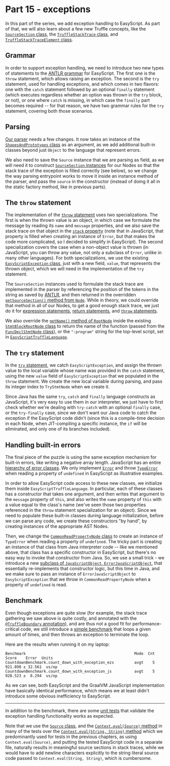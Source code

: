 # Part 15 - exceptions

In this part of the series,
we add exception handling to EasyScript.
As part of that, we will also learn about a few new Truffle concepts,
like the [`SourceSection` class](https://www.graalvm.org/truffle/javadoc/com/oracle/truffle/api/source/SourceSection.html),
the [`TruffleStackTrace` class](https://www.graalvm.org/truffle/javadoc/com/oracle/truffle/api/TruffleStackTrace.html),
and [`TruffleStackTraceElement` class](https://www.graalvm.org/truffle/javadoc/com/oracle/truffle/api/TruffleStackTraceElement.html).

## Grammar

In order to support exception handling,
we need to introduce two new types of statements to the
[ANTLR grammar](src/main/antlr/com/endoflineblog/truffle/part_15/parsing/antlr/EasyScript.g4) for EasyScript.
The first one is the `throw` statement,
which allows raising an exception.
The second is the `try` statement,
used for handling exceptions,
and which comes in two flavors:
one with the `catch` statement followed by an optional `finally` statement
(which executes regardless whether an option was thrown in the `try` block, or not),
or one where `catch` is missing,
in which case the `finally` part becomes required --
for that reason, we have two grammar rules for the `try` statement,
covering both those scenarios.

## Parsing

[Our parser](src/main/java/com/endoflineblog/truffle/part_15/parsing/EasyScriptTruffleParser.java)
needs a few changes.
It now takes an instance of the [`ShapesAndPrototypes` class](src/main/java/com/endoflineblog/truffle/part_15/common/ShapesAndPrototypes.java)
as an argument, as we add additional built-in classes beyond just `Object` to the language that represent errors.

We also need to save the `Source` instance that we are parsing as field,
as we will need it to construct
[`SourceSection` instances](https://www.graalvm.org/truffle/javadoc/com/oracle/truffle/api/source/SourceSection.html)
for our Nodes so that the stack trace of the exception is filled correctly (see below),
so we change the way parsing entrypoint works to move it inside an instance method of the parser,
and pass the `source` in the constructor
(instead of doing it all in the static factory method, like in previous parts).

## The `throw` statement

The implementation of the [`throw` statement](src/main/java/com/endoflineblog/truffle/part_15/nodes/stmts/exceptions/ThrowStmtNode.java)
uses two specializations. The first is when the thrown value is an object,
in which case we formulate the message by reading its `name` and `message` properties,
and we also save the stack trace on that object in the [`stack` property](https://developer.mozilla.org/en-US/docs/Web/JavaScript/Reference/Global_Objects/Error/stack)
(note that in JavaScript, that property is filled when creating an instance of `Error`,
but that makes the code more complicated, so I decided to simplify in EasyScript).
The second specialization covers the case when a non-object value is thrown
(in JavaScript, you can throw any value, not only a subclass of `Error`,
unlike in many other languages).
For both specializations, we use the existing
[`EasyScriptException` class](src/main/java/com/endoflineblog/truffle/part_15/exceptions/EasyScriptException.java),
just with a new field, `value`, that represents the thrown object,
which we will need in the implementation of the `try` statement.

The `SourceSection` instances used to formulate the stack trace are implemented in the parser by referencing
the position of the tokens in the string as saved by [ANTLR](https://www.antlr.org),
and then returned in the overridden [`getSourceSection()` method from `Node`](https://www.graalvm.org/truffle/javadoc/com/oracle/truffle/api/nodes/Node.html#getSourceSection()).
While in theory, we could override that method in all of our Nodes,
to get a good enough stack trace, we just do it for
[expression statements](src/main/java/com/endoflineblog/truffle/part_15/nodes/stmts/ExprStmtNode.java),
[return statements](src/main/java/com/endoflineblog/truffle/part_15/nodes/stmts/controlflow/ReturnStmtNode.java),
and [`throw` statements](src/main/java/com/endoflineblog/truffle/part_15/nodes/stmts/exceptions/ThrowStmtNode.java).

We also override the [`getName()` method of `RootNode`](https://www.graalvm.org/truffle/javadoc/com/oracle/truffle/api/nodes/RootNode.html#getName())
inside the existing [`StmtBlockRootNode` class](src/main/java/com/endoflineblog/truffle/part_15/nodes/root/StmtBlockRootNode.java)
to return the name of the function
(passed from the [`FuncDeclStmtNode` class](src/main/java/com/endoflineblog/truffle/part_15/nodes/stmts/variables/FuncDeclStmtNode.java)),
or the `":program"` string for the top-level script, set in
[`EasyScriptTruffleLanguage`](src/main/java/com/endoflineblog/truffle/part_15/EasyScriptTruffleLanguage.java).

## The `try` statement

In the [`try` statement](src/main/java/com/endoflineblog/truffle/part_15/nodes/stmts/exceptions/TryStmtNode.java),
we catch `EasyScriptException`, and assign the thrown value to the local variable whose name was provided in the `catch` statement,
using the new `value` field of `EasyScriptException` that we populated in the `throw` statement.
We create the new local variable during parsing, and pass its integer index to `TryStmtNode` when we create it.

Since Java has the same `try`, `catch` and `finally` language constructs as JavaScript,
it's very easy to use them in our interpreter,
we just have to first check whether we're dealing with `try-catch` with an optional `finally` case,
or the `try-finally` case, since we don't want our Java code to catch the exception if the EasyScript code didn't
(since this is a compile-time decision in each Node,
when JIT-compiling a specific instance, the `if` will be eliminated,
and only one of its branches included).

## Handling built-in errors

The final piece of the puzzle is using the same exception mechanism for built-in errors,
like writing a negative array length.
JavaScript has an entire [hierarchy of error classes](https://developer.mozilla.org/en-US/docs/Web/JavaScript/Reference/Global_Objects/Error#error_types).
We only implement [`Error`](https://developer.mozilla.org/en-US/docs/Web/JavaScript/Reference/Global_Objects/Error)
and throw [`TypeError`](https://developer.mozilla.org/en-US/docs/Web/JavaScript/Reference/Global_Objects/TypeError)
when reading a property of `undefined` in EasyScript as illustrative examples.

In order to allow EasyScript code access to these new classes,
we initialize them inside `EasyScriptTruffleLanguage`.
In particular, each of these classes has a constructor that takes one argument,
and then writes that argument to the `message` property of `this`,
and also writes the `name` property of `this` with a value equal to the class's name
(we've seen those two properties referenced in the `throw` statement specialization for an object).
Since we need to populate these built-in classes during language initialization,
before we can parse any code, we create these constructors "by hand",
by creating instances of the appropriate AST Nodes.

Then, we change the [`CommonReadPropertyNode` class](src/main/java/com/endoflineblog/truffle/part_15/nodes/exprs/properties/CommonReadPropertyNode.java)
to create an instance of `TypeError` when reading a property of `undefined`.
The tricky part is creating an instance of that class from Java interpreter code --
like we mentioned above, that class has a specific constructor in EasyScript,
but there's no easy way to invoke that constructor from Java.
So, we use a small trick - we introduce a new
[subclass of `JavaScriptObject`, `ErrorJavaScriptObject`](src/main/java/com/endoflineblog/truffle/part_15/runtime/ErrorJavaScriptObject.java),
that essentially re-implements that constructor logic, but this time in Java,
and we make sure to pass an instance of `ErrorJavaScriptObject` to `EasyScriptException`
that we throw in `CommonReadPropertyNode` when a property of `undefined` is read.

## Benchmark

Even though exceptions are quite slow
(for example, the stack trace gathering we saw above is quite costly,
and annotated with the [`@TruffleBoundary` annotation](https://www.graalvm.org/truffle/javadoc/com/oracle/truffle/api/CompilerDirectives.TruffleBoundary.html)),
and are thus not a good fit for performance-critical code,
we still introduce a
[simple benchmark](src/jmh/java/com/endoflineblog/truffle/part_15/CountdownBenchmark.java)
that loops a given amount of times,
and then throws an exception to terminate the loop.

Here are the results when running it on my laptop:

```
Benchmark                                                Mode  Cnt    Score    Error  Units
CountdownBenchmark.count_down_with_exception_ezs         avgt    5  921.898 ± 32.561  us/op
CountdownBenchmark.count_down_with_exception_js          avgt    5  928.523 ±  8.294  us/op
```

As we can see, both EasyScript and the GraalVM JavaScript implementation have basically identical performance,
which means we at least didn't introduce some obvious inefficiency to EasyScript.

---

In addition to the benchmark, there are some
[unit tests](src/test/java/com/endoflineblog/truffle/part_15/ExceptionsTest.java)
that validate the exception handling functionality works as expected.

Note that we use the [`Source` class](https://www.graalvm.org/truffle/javadoc/com/oracle/truffle/api/source/Source.html),
and the [`Context.eval(Source)` method](https://www.graalvm.org/truffle/javadoc/org/graalvm/polyglot/Context.html#eval(org.graalvm.polyglot.Source))
in many of the tests over the
[`Context.eval(String, String)` method](https://www.graalvm.org/truffle/javadoc/org/graalvm/polyglot/Context.html#eval(java.lang.String,java.lang.CharSequence))
which we predominantly used for tests in the previous chapters,
as using `Context.eval(Source)`, and putting the tested EasyScript code in a separate file,
naturally results in meaningful source sections in stack traces,
while we would have to add newline characters explicitly to the string literal source code passed to
`Context.eval(String, String)`, which is cumbersome.

